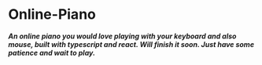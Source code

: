 # Online-Piano

***An online piano you would love playing with your keyboard and also mouse, built with typescript and react. Will finish it soon. Just have some patience and wait to play.***
